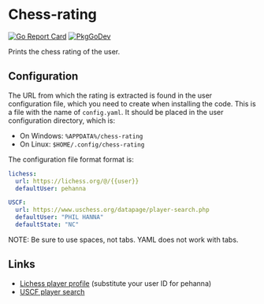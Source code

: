 # Chess-rating
[![Go Report Card](https://goreportcard.com/badge/github.com/philhanna/chess-rating)][idGoReportCard]
[![PkgGoDev](https://pkg.go.dev/badge/github.com/philhanna/chess-rating)][idPkgGoDev]


Prints the chess rating of the user.

## Configuration

The URL from which the rating is extracted is found in the user
configuration file, which you need to create when installing the code.
This is a file with the name of `config.yaml`. It should be placed in
the user configuration directory, which is:
- On Windows: `%APPDATA%/chess-rating`
- On Linux: `$HOME/.config/chess-rating`
  
The configuration file format format is:
```yaml
lichess:
  url: https://lichess.org/@/{{user}}
  defaultUser: pehanna

USCF:
  url: https://www.uschess.org/datapage/player-search.php
  defaultUser: "PHIL HANNA"
  defaultState: "NC"
```
NOTE: Be sure to use spaces, not tabs.  YAML does not work with tabs.

## Links
- [Lichess player profile](https://lichess.org/@/pehanna) (substitute your user ID for pehanna)
- [USCF player search](https://www.uschess.org/datapage/player-search.php)


[idGoReportCard]: https://goreportcard.com/report/github.com/philhanna/chess-rating
[idPkgGoDev]: https://pkg.go.dev/github.com/philhanna/chess-rating
